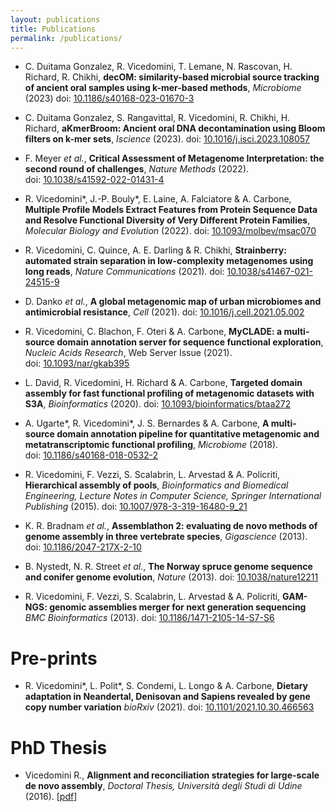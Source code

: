 ```yaml
---
layout: publications
title: Publications
permalink: /publications/
---
```


- C. Duitama Gonzalez, R. Vicedomini, T. Lemane, N. Rascovan, H. Richard, R. Chikhi,
**decOM: similarity-based microbial source tracking of ancient oral samples using k-mer-based methods**,
*Microbiome* (2023) doi:&nbsp;[10.1186/s40168-023-01670-3](https://doi.org/10.1186/s40168-023-01670-3)

- C. Duitama Gonzalez, S. Rangavittal, R. Vicedomini, R. Chikhi, H. Richard,
**aKmerBroom: Ancient oral DNA decontamination using Bloom filters on k-mer sets**,
*Iscience* (2023). doi:&nbsp;[10.1016/j.isci.2023.108057](https://doi.org/10.1016/j.isci.2023.108057)

- F. Meyer *et al.*,
**Critical Assessment of Metagenome Interpretation: the second round of challenges**,
*Nature Methods* (2022). doi:&nbsp;[10.1038/s41592-022-01431-4](https://doi.org/10.1038/s41592-022-01431-4)

- R. Vicedomini\*, J.-P. Bouly\*, E. Laine, A. Falciatore &amp; A. Carbone,
**Multiple Profile Models Extract Features from Protein Sequence Data and Resolve Functional Diversity of Very Different Protein Families**,
*Molecular Biology and Evolution* (2022). doi:&nbsp;[10.1093/molbev/msac070](https://doi.org/10.1093/molbev/msac070)

- R. Vicedomini, C. Quince, A. E. Darling &amp; R. Chikhi,
**Strainberry: automated strain separation in low-complexity metagenomes using long reads**,
*Nature Communications* (2021). doi:&nbsp;[10.1038/s41467-021-24515-9](https://doi.org/10.1038/s41467-021-24515-9)

- D. Danko *et al.*,
**A global metagenomic map of urban microbiomes and antimicrobial resistance**,
*Cell* (2021). doi:&nbsp;[10.1016/j.cell.2021.05.002](https://doi.org/10.1016/j.cell.2021.05.002)

- R. Vicedomini, C. Blachon, F. Oteri &amp; A. Carbone,
**MyCLADE: a multi-source domain annotation server for sequence functional exploration**,
*Nucleic Acids Research*, Web Server Issue (2021). doi:&nbsp;[10.1093/nar/gkab395](https://doi.org/10.1093/nar/gkab395)

- L. David, R. Vicedomini, H. Richard &amp; A. Carbone,
**Targeted domain assembly for fast functional profiling of metagenomic datasets with S3A**,
*Bioinformatics* (2020). doi:&nbsp;[10.1093/bioinformatics/btaa272](https://doi.org/10.1093/bioinformatics/btaa272)

- A. Ugarte\*, R. Vicedomini\*, J. S. Bernardes &amp; A. Carbone,
**A multi-source domain annotation pipeline for quantitative metagenomic and metatranscriptomic functional profiling**,
*Microbiome* (2018). doi:&nbsp;[10.1186/s40168-018-0532-2](https://doi.org/10.1186/s40168-018-0532-2)

- R. Vicedomini, F. Vezzi, S. Scalabrin, L. Arvestad &amp; A. Policriti,
**Hierarchical assembly of pools**,
*Bioinformatics and Biomedical Engineering, Lecture Notes in Computer Science, Springer International Publishing* (2015). doi:&nbsp;[10.1007/978-3-319-16480-9_21](https://doi.org/10.1007/978-3-319-16480-9_21)

- K. R. Bradnam *et al.*,
**Assemblathon 2: evaluating de novo methods of genome assembly in three vertebrate species**,
*Gigascience* (2013). doi:&nbsp;[10.1186/2047-217X-2-10](https://doi.org/10.1186/2047-217X-2-10)

- B. Nystedt, N. R. Street *et al.*,
**The Norway spruce genome sequence and conifer genome evolution**,
*Nature* (2013). doi:&nbsp;[10.1038/nature12211](https://doi.org/10.1038/nature12211)

- R. Vicedomini, F. Vezzi, S. Scalabrin, L. Arvestad &amp; A. Policriti,
**GAM-NGS: genomic assemblies merger for next generation sequencing**
*BMC Bioinformatics* (2013). doi:&nbsp;[10.1186/1471-2105-14-S7-S6](https://doi.org/10.1186/1471-2105-14-S7-S6)

# Pre-prints

- R. Vicedomini\*, L. Polit\*, S. Condemi, L. Longo &amp; A. Carbone,
**Dietary adaptation in Neandertal, Denisovan and Sapiens revealed by gene copy number variation**
*bioRxiv* (2021). doi:&nbsp;[10.1101/2021.10.30.466563](https://doi.org/10.1101/2021.10.30.466563)

# PhD Thesis

- Vicedomini R.,
**Alignment and reconciliation strategies for large-scale de novo assembly**,
*Doctoral Thesis, Università degli Studi di Udine* (2016). [[pdf](https://air.uniud.it/bitstream/11390/1132931/1/10990_684_thesis_final_pdfa.pdf)]

